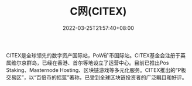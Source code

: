 ﻿---
weight: 
title: "C网(CITEX)"
description: "CITEX是全球领先的数字资产国际…"
date: 2022-03-25T21:57:40+08:00
lastmod: 2022-03-25T16:45:40+08:00
draft: false
authors: ["Metabd"]
featuredImage: "cwangcitex.webp"
link: ""
tags: ["交易所","C网(CITEX)"]
categories: ["navigation"]
navigation: ["交易所"]
lightgallery: true
toc: true
pinned: false
recommend: false
recommend1: false
---
CITEX是全球领先的数字资产国际站，PoW矿币国际站。CITEX基金会注册于英属维尔京群岛，已经在香港、首尔等地设立了运营中心。目前已推出Pos Staking、Masternode Hosting、区块链游戏等多元化服务。CITEX推出的“P板交易区”，以“百倍币的摇篮”著称，已受到全球区块链投资者的广泛瞩目和好评。
